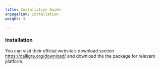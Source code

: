 ```yaml
---
title: Installation Guide
onpagelink: installation
weight: 3

---
```


### **Installation**

You can visit their official website’s download section https://calligra.org/download/ and download the the package for relevant platform.
